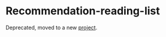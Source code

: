 # Recommendation-reading-list

Deprecated, moved to a new [project](https://github.com/DeepGraphLearning/RecommenderSystems/blob/master/readingList.md). 

